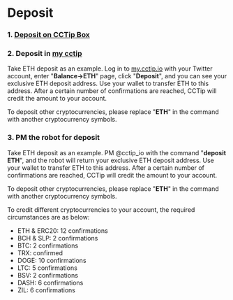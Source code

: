 # Deposit

### 1. [Deposit on CCTip Box ](https://doc.cctip.io/cctipbox-guide#how-to-deposit-coins-tokens)

### 2. Deposit in [my cctip](https://my.cctip.io/telegram/dashboard)

Take ETH deposit as an example. Log in to [my.cctip.io](https://my.cctip.io/) with your Twitter account, enter "**Balance-&gt;ETH**" page, click "**Deposit**", and you can see your exclusive ETH deposit address. Use your wallet to transfer ETH to this address. After a certain number of confirmations are reached, CCTip will credit the amount to your account.

To deposit other cryptocurrencies, please replace "**ETH**" in the command with another cryptocurrency symbols.

### 3. PM the robot for deposit

Take ETH deposit as an example. PM @cctip\_io with the command "**deposit ETH**", and the robot will return your exclusive ETH deposit address. Use your wallet to transfer ETH to this address. After a certain number of confirmations are reached, CCTip will credit the amount to your account.

To deposit other cryptocurrencies, please replace "**ETH**" in the command with another cryptocurrency symbols.

To credit different cryptocurrencies to your account, the required circumstances are as below:

* ETH & ERC20: 12 confirmations   
* BCH & SLP: 2 confirmations   
* BTC: 2 confirmations
* TRX: confirmed
* DOGE: 10 confirmations
* LTC: 5 confirmations
* BSV: 2 confirmations   
* DASH: 6 confirmations
* ZIL:  6 confirmations

